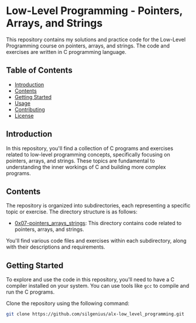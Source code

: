 # Low-Level Programming - Pointers, Arrays, and Strings

This repository contains my solutions and practice code for the Low-Level Programming course on pointers, arrays, and strings. The code and exercises are written in C programming language.

## Table of Contents

- [Introduction](#introduction)
- [Contents](#contents)
- [Getting Started](#getting-started)
- [Usage](#usage)
- [Contributing](#contributing)
- [License](#license)

## Introduction

In this repository, you'll find a collection of C programs and exercises related to low-level programming concepts, specifically focusing on pointers, arrays, and strings. These topics are fundamental to understanding the inner workings of C and building more complex programs.

## Contents

The repository is organized into subdirectories, each representing a specific topic or exercise. The directory structure is as follows:

- [0x07-pointers_arrays_strings](./0x07-pointers_arrays_strings): This directory contains code related to pointers, arrays, and strings.

You'll find various code files and exercises within each subdirectory, along with their descriptions and requirements.

## Getting Started

To explore and use the code in this repository, you'll need to have a C compiler installed on your system. You can use tools like `gcc` to compile and run the C programs.

Clone the repository using the following command:

```bash
git clone https://github.com/silgenius/alx-low_level_programming.git

